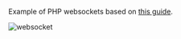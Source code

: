 Example of PHP websockets based on [this guide](http://phppot.com/php/simple-php-chat-using-websocket/).

![websocket](https://user-images.githubusercontent.com/11459632/33634938-a76e7fe2-da1e-11e7-9e79-73e2b016d2b4.png)
